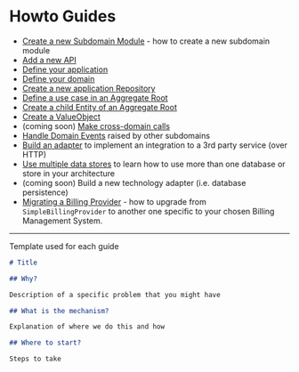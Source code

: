 # Howto Guides

* [Create a new Subdomain Module](010-subdomain-module.md) - how to create a new subdomain module
* [Add a new API](020-api-endpoint.md)
* [Define your application](030-application-layer.md)
* [Define your domain](040-domain-layer.md)
* [Create a new application Repository](110-application-repository.md)
* [Define a use case in an Aggregate Root](120-aggregates.md)
* [Create a child Entity of an Aggregate Root](130-child-entities.md)
* [Create a ValueObject](140-valueobjects.md)
* (coming soon) [Make cross-domain calls](150-application-services.md)
* [Handle Domain Events](090-handle-domain-events.md) raised by other subdomains
* [Build an adapter](100-build-adapter-third-party.md) to implement an integration to a 3rd party service (over HTTP)
* [Use multiple data stores](160-use-multiple-stores.md) to learn how to use more than one database or store in your architecture
* (coming soon) Build a new technology adapter (i.e. database persistence)
* [Migrating a Billing Provider](900-migrate-billing-provider.md) - how to upgrade from `SimpleBillingProvider` to another one specific to your chosen Billing Management System.

---

Template used for each guide

```markdown
# Title

## Why?

Description of a specific problem that you might have

## What is the mechanism?

Explanation of where we do this and how

## Where to start?

Steps to take
```

